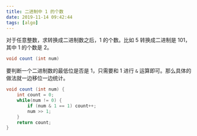 ```yaml
---
title: 二进制中 1 的个数
date: 2019-11-14 09:42:44
tags: [algo]
---
```


对于任意整数，求转换成二进制数之后，1 的个数。比如 5 转换成二进制是 101，其中 1 的个数是 2。

```java
void count (int num)
```

要判断一个二进制数的最低位是否是 1，只需要和 1 进行 `&` 运算即可。那么具体的做法就一边移位一边统计。

```java
void count (int num) {
    int count = 0;
    while(num != 0) {
        if (num & 1 == 1) count++;
        num >> 1;
    }
    return count;
}
```
